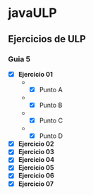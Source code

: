 # javaULP
## Ejercicios de ULP
### Guia 5
- [x] **Ejercicio 01**
  * - [x] Punto A
  * - [x] Punto B
  * - [x] Punto C 
  * - [x] Punto D 
- [x] **Ejercicio 02**
- [x] **Ejercicio 03**  
- [x] **Ejercicio 04**  
- [x] **Ejercicio 05** 
- [x] **Ejercicio 06**  
- [x] **Ejercicio 07**  
